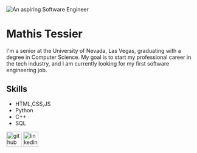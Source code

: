 ![An aspiring Software Engineer](https://arturssmirnovs.github.io/github-profile-readme-generator/images/banner.png)
# Mathis Tessier
I'm a senior at the University of Nevada, Las Vegas, graduating with a degree in Computer Science. My goal is to start my professional career in the tech industry, and I am currently looking for my first software engineering job.

## Skills
* HTML,CSS,JS
* Python 
* C++
* SQL


[<img src='https://cdn.jsdelivr.net/npm/simple-icons@3.0.1/icons/github.svg' alt='github' height='40'>](https://github.com/Mtessier809)  [<img src='https://cdn.jsdelivr.net/npm/simple-icons@3.0.1/icons/linkedin.svg' alt='linkedin' height='40'>](https://www.linkedin.com/in/mathis-tessier/)  
